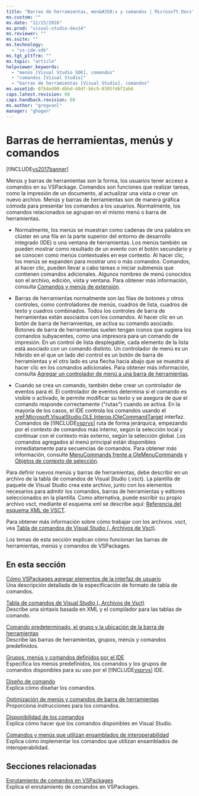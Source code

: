 ```yaml
---
title: "Barras de herramientas, men&#250;s y comandos | Microsoft Docs"
ms.custom: ""
ms.date: "12/15/2016"
ms.prod: "visual-studio-dev14"
ms.reviewer: ""
ms.suite: ""
ms.technology: 
  - "vs-ide-sdk"
ms.tgt_pltfrm: ""
ms.topic: "article"
helpviewer_keywords: 
  - "menús [Visual Studio SDK], comandos"
  - "comandos [Visual Studio]"
  - "barras de herramientas [Visual Studio], comandos"
ms.assetid: 07b4ed90-dbbd-40df-b6c9-8395fd6f2ab6
caps.latest.revision: 60
caps.handback.revision: 60
ms.author: "gregvanl"
manager: "ghogen"
---
```

# Barras de herramientas, men&#250;s y comandos
[!INCLUDE[vs2017banner](../../code-quality/includes/vs2017banner.md)]

Menús y barras de herramientas son la forma, los usuarios tener acceso a comandos en su VSPackage. Comandos son funciones que realizar tareas, como la impresión de un documento, al actualizar una vista o crear un nuevo archivo. Menús y barras de herramientas son de manera gráfica cómoda para presentar los comandos a los usuarios. Normalmente, los comandos relacionados se agrupan en el mismo menú o barra de herramientas.  
  
-   Normalmente, los menús se muestran como cadenas de una palabra en clúster en una fila en la parte superior del entorno de desarrollo integrado \(IDE\) o una ventana de herramientas. Los menús también se pueden mostrar como resultado de un evento con el botón secundario y se conocen como menús contextuales en ese contexto. Al hacer clic, los menús se expanden para mostrar uno o más comandos. Comandos, al hacer clic, pueden llevar a cabo tareas o iniciar submenús que contienen comandos adicionales. Algunos nombres de menú conocidos son el archivo, edición, vista y ventana. Para obtener más información, consulta [Comandos y menús de extensión](../../extensibility/extending-menus-and-commands.md).  
  
-   Barras de herramientas normalmente son las filas de botones y otros controles, como controladores de menús, cuadros de lista, cuadros de texto y cuadros combinados. Todos los controles de barra de herramientas están asociados con los comandos. Al hacer clic en un botón de barra de herramientas, se activa su comando asociado. Botones de barra de herramientas suelen tengan iconos que sugiera los comandos subyacentes, como una impresora para un comando de impresión. En un control de lista desplegable, cada elemento de la lista está asociado con un comando distinto. Un controlador de menú es un híbrido en el que un lado del control es un botón de barra de herramientas y el otro lado es una flecha hacia abajo que se muestra al hacer clic en los comandos adicionales. Para obtener más información, consulta [Agregar un controlador de menú a una barra de herramientas](../../extensibility/adding-a-menu-controller-to-a-toolbar.md).  
  
-   Cuando se crea un comando, también debe crear un controlador de eventos para él. El controlador de eventos determina si el comando es visible o activado, le permite modificar su texto y se asegura de que el comando responde correctamente \("rutas"\) cuando se activa. En la mayoría de los casos, el IDE controla los comandos usando el <xref:Microsoft.VisualStudio.OLE.Interop.IOleCommandTarget> interfaz. Comandos de [!INCLUDE[vsprvs](../../code-quality/includes/vsprvs_md.md)] ruta de forma jerárquica, empezando por el contexto de comandos más interno, según la selección local y continuar con el contexto más externo, según la selección global. Los comandos agregados al menú principal están disponibles inmediatamente para secuencias de comandos. Para obtener más información, consulte [MenuCommands frente a OleMenuCommands](../../misc/menucommands-vs-olemenucommands.md) y [Objetos de contexto de selección](../../extensibility/internals/selection-context-objects.md).  
  
 Para definir nuevos menús y barras de herramientas, debe describir en un archivo de la tabla de comandos de Visual Studio \(.vsct\). La plantilla de paquete de Visual Studio crea este archivo, junto con los elementos necesarios para admitir los comandos, barras de herramientas y editores seleccionados en la plantilla. Como alternativa, puede escribir su propio archivo vsct, mediante el esquema xml se describe aquí: [Referencia del esquema XML de VSCT](../../extensibility/vsct-xml-schema-reference.md).  
  
 Para obtener más información sobre cómo trabajar con los archivos .vsct, vea [Tabla de comandos de Visual Studio \(. Archivos de Vsct\)](../../extensibility/internals/visual-studio-command-table-dot-vsct-files.md).  
  
 Los temas de esta sección explican cómo funcionan las barras de herramientas, menús y comandos de VSPackages.  
  
## En esta sección  
 [Cómo VSPackages agregar elementos de la interfaz de usuario](../../extensibility/internals/how-vspackages-add-user-interface-elements.md)  
 Una descripción detallada de la especificación de formato de tabla de comandos.  
  
 [Tabla de comandos de Visual Studio \(. Archivos de Vsct\)](../../extensibility/internals/visual-studio-command-table-dot-vsct-files.md)  
 Describe una sintaxis basada en XML y el compilador para las tablas de comando.  
  
 [Comando predeterminado, el grupo y la ubicación de la barra de herramientas](../../extensibility/internals/default-command-group-and-toolbar-placement.md)  
 Describe las barras de herramientas, grupos, menús y comandos predefinidos.  
  
 [Grupos, menús y comandos definidos por el IDE](../../extensibility/internals/ide-defined-commands-menus-and-groups.md)  
 Especifica los menús predefinidos, los comandos y los grupos de comandos disponibles para su uso por el [!INCLUDE[vsprvs](../../code-quality/includes/vsprvs_md.md)] IDE.  
  
 [Diseño de comando](../../extensibility/internals/command-design.md)  
 Explica cómo diseñar los comandos.  
  
 [Optimización de menús y comandos de barra de herramientas](../../extensibility/internals/optimizing-menu-and-toolbar-commands.md)  
 Proporciona instrucciones para los comandos.  
  
 [Disponibilidad de los comandos](../../extensibility/internals/making-commands-available.md)  
 Explica cómo hacer que los comandos disponibles en Visual Studio.  
  
 [Comandos y menús que utilizan ensamblados de interoperabilidad](../../extensibility/internals/commands-and-menus-that-use-interop-assemblies.md)  
 Explica cómo implementar los comandos que utilizan ensamblados de interoperabilidad.  
  
## Secciones relacionadas  
 [Enrutamiento de comandos en VSPackages](../../extensibility/internals/command-routing-in-vspackages.md)  
 Explica el enrutamiento de comandos en VSPackages.
